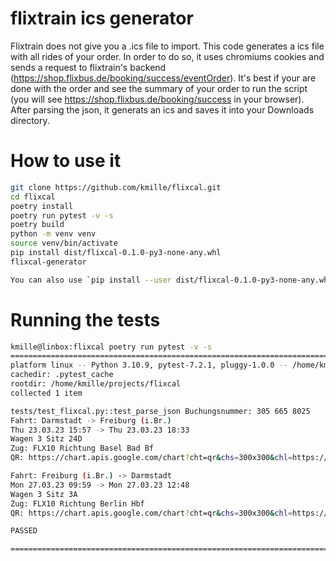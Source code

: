 # flixtrain ics generator

Flixtrain does not give you a .ics file to import. This code generates a ics file with all rides of your order. In order to do so, it uses chromiums cookies and sends a request to flixtrain's backend (https://shop.flixbus.de/booking/success/eventOrder). It's best if your are done with the order and see the summary of your order to run the script (you will see https://shop.flixbus.de/booking/success in your browser). After parsing the json, it generats an ics and saves it into your Downloads directory.

# How to use it

```bash
git clone https://github.com/kmille/flixcal.git
cd flixcal
poetry install
poetry run pytest -v -s
poetry build
python -m venv venv
source venv/bin/activate
pip install dist/flixcal-0.1.0-py3-none-any.whl
flixcal-generator

You can also use `pip install --user dist/flixcal-0.1.0-py3-none-any.whl`
```

# Running the tests
```bash
kmille@linbox:flixcal poetry run pytest -v -s
============================================================================================================= test session starts =============================================================================================================
platform linux -- Python 3.10.9, pytest-7.2.1, pluggy-1.0.0 -- /home/kmille/.cache/pypoetry/virtualenvs/flixcal-CBUX2rok-py3.10/bin/python
cachedir: .pytest_cache
rootdir: /home/kmille/projects/flixcal
collected 1 item                                                                                                                                                                                                                              

tests/test_flixcal.py::test_parse_json Buchungsnummer: 305 665 8025
Fahrt: Darmstadt -> Freiburg (i.Br.)
Thu 23.03.23 15:57 -> Thu 23.03.23 18:33
Wagen 3 Sitz 24D
Zug: FLX10 Richtung Basel Bad Bf
QR: https://chart.apis.google.com/chart?cht=qr&chs=300x300&chl=https://shop.flixbus.de/pdfqr/3056658025/9vxr2qtujjoynqxct2pcck4q19hi0piy5fmai9p9zxyh9hmd0a?trip=direct:183882293:20648:26168

Fahrt: Freiburg (i.Br.) -> Darmstadt
Mon 27.03.23 09:59 -> Mon 27.03.23 12:48
Wagen 3 Sitz 3A
Zug: FLX10 Richtung Berlin Hbf
QR: https://chart.apis.google.com/chart?cht=qr&chs=300x300&chl=https://shop.flixbus.de/pdfqr/3056658025/9vxr2qtujjoynqxct2pcck4q19hi0piy5fmai9p9zxyh9hmd0a?trip=direct:183879973:26168:20648

PASSED

============================================================================================================== 1 passed in 0.15s ==========================================================================================
```
